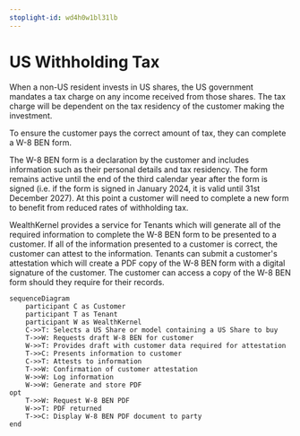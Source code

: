 ```yaml
---
stoplight-id: wd4h0w1bl31lb
---
```


# US Withholding Tax

When a non-US resident invests in US shares, the US government mandates a tax charge on any income received from those shares. The tax charge will be dependent on the tax residency of the customer making the investment. 

To ensure the customer pays the correct amount of tax, they can complete a W-8 BEN form. 

The W-8 BEN form is a declaration by the customer and includes information such as their personal details and tax residency. The form remains active until the end of the third calendar year after the form is signed (i.e. if the form is signed in January 2024, it is valid until 31st December 2027). At this point a customer will need to complete a new form to benefit from reduced rates of withholding tax.

WealthKernel provides a service for Tenants which will generate all of the required information to complete the W-8 BEN form to be presented to a customer. If all of the information presented to a customer is correct, the customer can attest to the information. Tenants can submit a customer's attestation which will create a PDF copy of the W-8 BEN form with a digital signature of the customer. The customer can access a copy of the W-8 BEN form should they require for their records. 

```mermaid
sequenceDiagram
    participant C as Customer
    participant T as Tenant
    participant W as WealthKernel
    C->>T: Selects a US Share or model containing a US Share to buy
    T->>W: Requests draft W-8 BEN for customer
    W->>T: Provides draft with customer data required for attestation
    T->>C: Presents information to customer
    C->>T: Attests to information
    T->>W: Confirmation of customer attestation
    W->>W: Log information 
    W->>W: Generate and store PDF
opt   
    T->>W: Request W-8 BEN PDF
    W->>T: PDF returned
    T->>C: Display W-8 BEN PDF document to party
end
```
